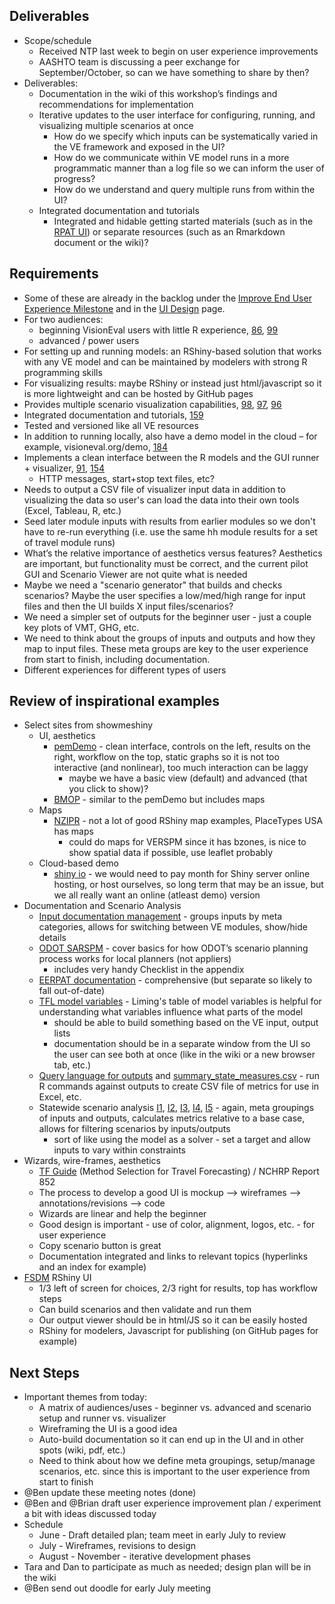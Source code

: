 ## Deliverables
  - Scope/schedule
    - Received NTP last week to begin on user experience improvements 
    - AASHTO team is discussing a peer exchange for September/October, so can we have something to share by then?
  - Deliverables: 
    - Documentation in the wiki of this workshop’s findings and recommendations for implementation
    - Iterative updates to the user interface for configuring, running, and visualizing multiple scenarios at once
      - How do we specify which inputs can be systematically varied in the VE framework and exposed in the UI?
      - How do we communicate within VE model runs in a more programmatic manner than a log file so we can inform the user of progress?
      - How do we understand and query multiple runs from within the UI?
    - Integrated documentation and tutorials
      - Integrated and hidable getting started materials (such as in the [RPAT UI](https://planningtools.transportation.org/files/112.pdf)) or separate resources (such as an Rmarkdown document or the wiki)? 

## Requirements
  - Some of these are already in the backlog under the [Improve End User Experience Milestone](https://github.com/gregorbj/VisionEval/milestone/17) and in the [UI Design](https://github.com/gregorbj/VisionEval/wiki/User-Interface-Design#scenario-viewer) page.
  - For two audiences:
    - beginning VisionEval users with little R experience, [86](https://github.com/gregorbj/VisionEval/issues/86), [99](https://github.com/gregorbj/VisionEval/issues/99) 
    - advanced / power users
  - For setting up and running models: an RShiny-based solution that works with any VE model and can be maintained by modelers with strong R programming skills 
  - For visualizing results: maybe RShiny or instead just html/javascript so it is more lightweight and can be hosted by GitHub pages
  - Provides multiple scenario visualization capabilities, [98](https://github.com/gregorbj/VisionEval/issues/98), [97](https://github.com/gregorbj/VisionEval/issues/97), [96](https://github.com/gregorbj/VisionEval/issues/96)
  - Integrated documentation and tutorials, [159](https://github.com/gregorbj/VisionEval/issues/159)
  - Tested and versioned like all VE resources
  - In addition to running locally, also have a demo model in the cloud – for example, visioneval.org/demo, [184](https://github.com/gregorbj/VisionEval/issues/184)
  - Implements a clean interface between the R models and the GUI runner + visualizer, [91](https://github.com/gregorbj/VisionEval/issues/91), [154](https://github.com/gregorbj/VisionEval/issues/154)
    - HTTP messages, start+stop text files, etc?
  - Needs to output a CSV file of visualizer input data in addition to visualizing the data so user's can load the data into their own tools (Excel, Tableau, R, etc.)
  - Seed later module inputs with results from earlier modules so we don't have to re-run everything (i.e. use the same hh module results for a set of travel module runs)
  - What’s the relative importance of aesthetics versus features?  Aesthetics are important, but functionality must be correct, and the current pilot GUI and Scenario Viewer are not quite what is needed
  - Maybe we need a "scenario generator" that builds and checks scenarios?  Maybe the user specifies a low/med/high range for input files and then the UI builds X input files/scenarios?
  - We need a simpler set of outputs for the beginner user - just a couple key plots of VMT, GHG, etc.
  - We need to think about the groups of inputs and outputs and how they map to input files.  These meta groups are key to the user experience from start to finish, including documentation. 
  - Different experiences for different types of users

## Review of inspirational examples
  - Select sites from showmeshiny
    - UI, aesthetics
      - [pemDemo](http://shinyprognostics.de/pemDemo) - clean interface, controls on the left, results on the right, workflow on the top, static graphs so it is not too interactive (and nonlinear), too much interaction can be laggy
        - maybe we have a basic view (default) and advanced (that you click to show)?
      - [BMOP](https://cawthron.shinyapps.io/BMOP/) - similar to the pemDemo but includes maps
    - Maps
      - [NZIPR](https://compassnz.shinyapps.io/NZIPR/) - not a lot of good RShiny map examples, PlaceTypes USA has maps
        - could do maps for VERSPM since it has bzones, is nice to show spatial data if possible, use leaflet probably
    - Cloud-based demo
      - [shiny io](http://www.shinyapps.io/) - we would need to pay month for Shiny server online hosting, or host ourselves, so long term that may be an issue, but we all really want an online (atleast demo) version
  - Documentation and Scenario Analysis
    - [Input documentation management](documents/UIDesign/VE_InputDoc_Mockup_20180406.docx) - groups inputs by meta categories, allows for switching between VE modules, show/hide details
    - [ODOT SARSPM](http://www.oregon.gov/ODOT/Planning/Documents/Oregon-Strategic-Assessment-RSPM-Users-Guide.pdf) - cover basics for how ODOT’s scenario planning process works for local planners (not appliers)
      - includes very handy Checklist in the appendix 
    - [EERPAT documentation](https://www.planning.dot.gov/FHWA_tool/EERPAT_Users_Guide.aspx) - comprehensive (but separate so likely to fall out-of-date)
    - [TFL model variables](documents/UIDesign/RSPM-TFLmodelVariables_May2017.pdf) - Liming's table of model variables is helpful for understanding what variables influence what parts of the model
      - should be able to build something based on the VE input, output lists
      - documentation should be in a separate window from the UI so the user can see both at once (like in the wiki or a new browser tab, etc.)
    - [Query language for outputs](documents/UIDesign/state_measures_spec_TN.csv) and [summary_state_measures.csv](documents/UIDesign/summary_state_measures.csv) - run R commands against outputs to create CSV file of metrics for use in Excel, etc.
    - Statewide scenario analysis [I1](documents/UIDesign/ScenarioOutcomes.JPG), [I2](documents/UIDesign/ScenCharts-AltModes.JPG), [I3](documents/UIDesign/ScenCharts-ITS.JPG), [I4](documents/UIDesign/ScenDashboard.JPG), [I5](documents/UIDesign/ScenValidation.JPG) - again, meta groupings of inputs and outputs, calculates metrics relative to a base case, allows for filtering scenarios by inputs/outputs
      - sort of like using the model as a solver - set a target and allow inputs to vary within constraints
  - Wizards, wire-frames, aesthetics
    - [TF Guide](https://rguide.rsginc.com) (Method Selection for Travel Forecasting) / NCHRP Report 852 
    - The process to develop a good UI is mockup --> wireframes --> annotations/revisions --> code
    - Wizards are linear and help the beginner
    - Good design is important - use of color, alignment, logos, etc. - for user experience
    - Copy scenario button is great
    - Documentation integrated and links to relevant topics (hyperlinks and an index for example)
  - [FSDM](https://github.com/gregorbj/FSDM) RShiny UI
    - 1/3 left of screen for choices, 2/3 right for results, top has workflow steps
    - Can build scenarios and then validate and run them
    - Our output viewer should be in html/JS so it can be easily hosted
    - RShiny for modelers, Javascript for publishing (on GitHub pages for example)

## Next Steps
  - Important themes from today:
    - A matrix of audiences/uses - beginner vs. advanced and scenario setup and runner vs. visualizer
    - Wireframing the UI is a good idea
    - Auto-build documentation so it can end up in the UI and in other spots (wiki, pdf, etc.)
    - Need to think about how we define meta groupings, setup/manage scenarios, etc. since this is important to the user experience from start to finish 
  - @Ben update these meeting notes (done)
  - @Ben and @Brian draft user experience improvement plan / experiment a bit with ideas discussed today
  - Schedule
    - June - Draft detailed plan; team meet in early July to review
    - July - Wireframes, revisions to design
    - August - November - iterative development phases
  - Tara and Dan to participate as much as needed; design plan will be in the wiki
  - @Ben send out doodle for early July meeting
